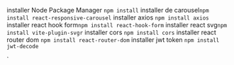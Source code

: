 installer Node Package Manager `npm install`
installer de carousel`npm install react-responsive-carousel`
installer axios `npm install axios`
installer react hook form`npm install react-hook-form`
installer react svg`npm install vite-plugin-svgr`
installer cors `npm install cors`
installer react router dom `npm install react-router-dom`
installer jwt token `npm install jwt-decode`

` 


